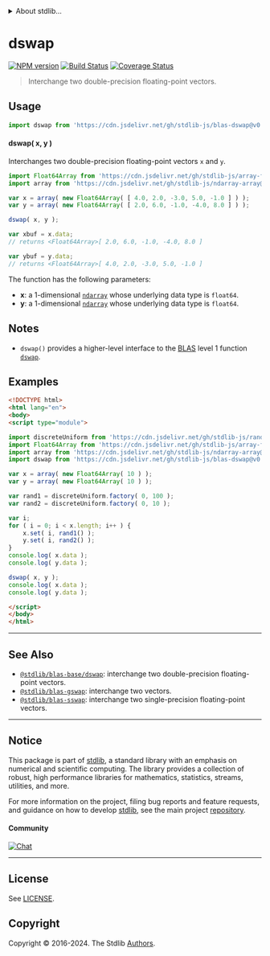 <!--

@license Apache-2.0

Copyright (c) 2020 The Stdlib Authors.

Licensed under the Apache License, Version 2.0 (the "License");
you may not use this file except in compliance with the License.
You may obtain a copy of the License at

   http://www.apache.org/licenses/LICENSE-2.0

Unless required by applicable law or agreed to in writing, software
distributed under the License is distributed on an "AS IS" BASIS,
WITHOUT WARRANTIES OR CONDITIONS OF ANY KIND, either express or implied.
See the License for the specific language governing permissions and
limitations under the License.

-->


<details>
  <summary>
    About stdlib...
  </summary>
  <p>We believe in a future in which the web is a preferred environment for numerical computation. To help realize this future, we've built stdlib. stdlib is a standard library, with an emphasis on numerical and scientific computation, written in JavaScript (and C) for execution in browsers and in Node.js.</p>
  <p>The library is fully decomposable, being architected in such a way that you can swap out and mix and match APIs and functionality to cater to your exact preferences and use cases.</p>
  <p>When you use stdlib, you can be absolutely certain that you are using the most thorough, rigorous, well-written, studied, documented, tested, measured, and high-quality code out there.</p>
  <p>To join us in bringing numerical computing to the web, get started by checking us out on <a href="https://github.com/stdlib-js/stdlib">GitHub</a>, and please consider <a href="https://opencollective.com/stdlib">financially supporting stdlib</a>. We greatly appreciate your continued support!</p>
</details>

# dswap

[![NPM version][npm-image]][npm-url] [![Build Status][test-image]][test-url] [![Coverage Status][coverage-image]][coverage-url] <!-- [![dependencies][dependencies-image]][dependencies-url] -->

> Interchange two double-precision floating-point vectors.

<section class="intro">

</section>

<!-- /.intro -->



<section class="usage">

## Usage

```javascript
import dswap from 'https://cdn.jsdelivr.net/gh/stdlib-js/blas-dswap@v0.2.2-esm/index.mjs';
```

#### dswap( x, y )

Interchanges two double-precision floating-point vectors `x` and `y`.

```javascript
import Float64Array from 'https://cdn.jsdelivr.net/gh/stdlib-js/array-float64@esm/index.mjs';
import array from 'https://cdn.jsdelivr.net/gh/stdlib-js/ndarray-array@esm/index.mjs';

var x = array( new Float64Array( [ 4.0, 2.0, -3.0, 5.0, -1.0 ] ) );
var y = array( new Float64Array( [ 2.0, 6.0, -1.0, -4.0, 8.0 ] ) );

dswap( x, y );

var xbuf = x.data;
// returns <Float64Array>[ 2.0, 6.0, -1.0, -4.0, 8.0 ]

var ybuf = y.data;
// returns <Float64Array>[ 4.0, 2.0, -3.0, 5.0, -1.0 ]
```

The function has the following parameters:

-   **x**: a 1-dimensional [`ndarray`][@stdlib/ndarray/array] whose underlying data type is `float64`.
-   **y**: a 1-dimensional [`ndarray`][@stdlib/ndarray/array] whose underlying data type is `float64`.

</section>

<!-- /.usage -->

<section class="notes">

## Notes

-   `dswap()` provides a higher-level interface to the [BLAS][blas] level 1 function [`dswap`][@stdlib/blas/base/dswap].

</section>

<!-- /.notes -->

<section class="examples">

## Examples

<!-- eslint no-undef: "error" -->

```html
<!DOCTYPE html>
<html lang="en">
<body>
<script type="module">

import discreteUniform from 'https://cdn.jsdelivr.net/gh/stdlib-js/random-base-discrete-uniform@esm/index.mjs';
import Float64Array from 'https://cdn.jsdelivr.net/gh/stdlib-js/array-float64@esm/index.mjs';
import array from 'https://cdn.jsdelivr.net/gh/stdlib-js/ndarray-array@esm/index.mjs';
import dswap from 'https://cdn.jsdelivr.net/gh/stdlib-js/blas-dswap@v0.2.2-esm/index.mjs';

var x = array( new Float64Array( 10 ) );
var y = array( new Float64Array( 10 ) );

var rand1 = discreteUniform.factory( 0, 100 );
var rand2 = discreteUniform.factory( 0, 10 );

var i;
for ( i = 0; i < x.length; i++ ) {
    x.set( i, rand1() );
    y.set( i, rand2() );
}
console.log( x.data );
console.log( y.data );

dswap( x, y );
console.log( x.data );
console.log( y.data );

</script>
</body>
</html>
```

</section>

<!-- /.examples -->

<!-- Section for related `stdlib` packages. Do not manually edit this section, as it is automatically populated. -->

<section class="related">

* * *

## See Also

-   <span class="package-name">[`@stdlib/blas-base/dswap`][@stdlib/blas/base/dswap]</span><span class="delimiter">: </span><span class="description">interchange two double-precision floating-point vectors.</span>
-   <span class="package-name">[`@stdlib/blas-gswap`][@stdlib/blas/gswap]</span><span class="delimiter">: </span><span class="description">interchange two vectors.</span>
-   <span class="package-name">[`@stdlib/blas-sswap`][@stdlib/blas/sswap]</span><span class="delimiter">: </span><span class="description">interchange two single-precision floating-point vectors.</span>

</section>

<!-- /.related -->

<!-- Section for all links. Make sure to keep an empty line after the `section` element and another before the `/section` close. -->


<section class="main-repo" >

* * *

## Notice

This package is part of [stdlib][stdlib], a standard library with an emphasis on numerical and scientific computing. The library provides a collection of robust, high performance libraries for mathematics, statistics, streams, utilities, and more.

For more information on the project, filing bug reports and feature requests, and guidance on how to develop [stdlib][stdlib], see the main project [repository][stdlib].

#### Community

[![Chat][chat-image]][chat-url]

---

## License

See [LICENSE][stdlib-license].


## Copyright

Copyright &copy; 2016-2024. The Stdlib [Authors][stdlib-authors].

</section>

<!-- /.stdlib -->

<!-- Section for all links. Make sure to keep an empty line after the `section` element and another before the `/section` close. -->

<section class="links">

[npm-image]: http://img.shields.io/npm/v/@stdlib/blas-dswap.svg
[npm-url]: https://npmjs.org/package/@stdlib/blas-dswap

[test-image]: https://github.com/stdlib-js/blas-dswap/actions/workflows/test.yml/badge.svg?branch=v0.2.2
[test-url]: https://github.com/stdlib-js/blas-dswap/actions/workflows/test.yml?query=branch:v0.2.2

[coverage-image]: https://img.shields.io/codecov/c/github/stdlib-js/blas-dswap/main.svg
[coverage-url]: https://codecov.io/github/stdlib-js/blas-dswap?branch=main

<!--

[dependencies-image]: https://img.shields.io/david/stdlib-js/blas-dswap.svg
[dependencies-url]: https://david-dm.org/stdlib-js/blas-dswap/main

-->

[chat-image]: https://img.shields.io/gitter/room/stdlib-js/stdlib.svg
[chat-url]: https://app.gitter.im/#/room/#stdlib-js_stdlib:gitter.im

[stdlib]: https://github.com/stdlib-js/stdlib

[stdlib-authors]: https://github.com/stdlib-js/stdlib/graphs/contributors

[umd]: https://github.com/umdjs/umd
[es-module]: https://developer.mozilla.org/en-US/docs/Web/JavaScript/Guide/Modules

[deno-url]: https://github.com/stdlib-js/blas-dswap/tree/deno
[deno-readme]: https://github.com/stdlib-js/blas-dswap/blob/deno/README.md
[umd-url]: https://github.com/stdlib-js/blas-dswap/tree/umd
[umd-readme]: https://github.com/stdlib-js/blas-dswap/blob/umd/README.md
[esm-url]: https://github.com/stdlib-js/blas-dswap/tree/esm
[esm-readme]: https://github.com/stdlib-js/blas-dswap/blob/esm/README.md
[branches-url]: https://github.com/stdlib-js/blas-dswap/blob/main/branches.md

[stdlib-license]: https://raw.githubusercontent.com/stdlib-js/blas-dswap/main/LICENSE

[blas]: http://www.netlib.org/blas

[@stdlib/ndarray/array]: https://github.com/stdlib-js/ndarray-array/tree/esm

<!-- <related-links> -->

[@stdlib/blas/base/dswap]: https://github.com/stdlib-js/blas-base-dswap/tree/esm

[@stdlib/blas/gswap]: https://github.com/stdlib-js/blas-gswap/tree/esm

[@stdlib/blas/sswap]: https://github.com/stdlib-js/blas-sswap/tree/esm

<!-- </related-links> -->

</section>

<!-- /.links -->
